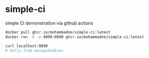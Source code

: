 # simple-ci
simple CI demonstration via github actions

```bash
docker pull ghcr.io/mohammadne/simple-ci:latest
docker run -d -p 8090:8090 ghcr.io/mohammadne/simple-ci:latest

curl localhost:8090
# hello from devopshobbies
```

